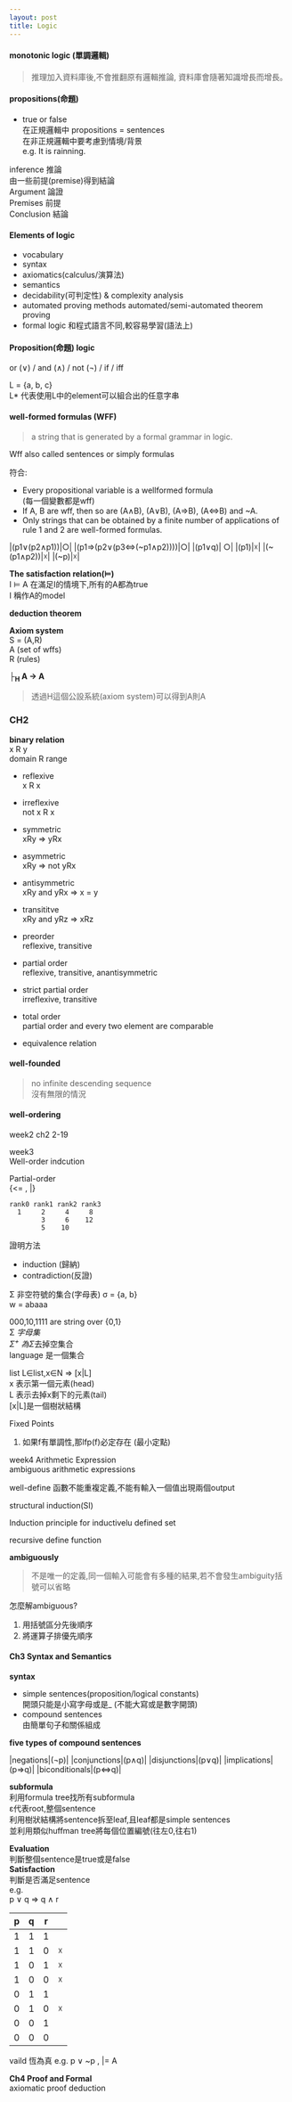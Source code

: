 ```yaml
---
layout: post
title: Logic
---
```

#### monotonic logic (單調邏輯)  
> 推理加入資料庫後,不會推翻原有邏輯推論,
資料庫會隨著知識增長而增長。  
<!--more-->

#### propositions(命題)  
* true or false  
在正規邏輯中 propositions = sentences   
在非正規邏輯中要考慮到情境/背景  
e.g. It is rainning.  

inference 推論  
由一些前提(premise)得到結論  
Argument   論證    
Premises   前提  
Conclusion 結論  

#### Elements of logic
* vocabulary  
* syntax  
* axiomatics(calculus/演算法)  
* semantics  
* decidability(可判定性) & complexity analysis  
* automated proving methods
	automated/semi-automated theorem proving
* formal logic
和程式語言不同,較容易學習(語法上)  

#### Proposition(命題) logic 
or (&or;) / and (&and;) / not (&not;) / if / iff  

L = {a, b, c}  
L* 代表使用L中的element可以組合出的任意字串

#### well-formed formulas (WFF)  
> a string that is generated by 
a formal grammar in logic.  

Wff also called sentences or simply formulas 

符合:  
* Every propositional variable is a wellformed formula  
(每一個變數都是wff)
*  If A, B are wff, then so are (A&and;B),
 (A&or;B), (A&rArr;B), (A&hArr;B) and ~A.
* Only strings that can be obtained by a 
finite number of applications of 
rule 1 and 2 are well-formed formulas.

|(p1&or;(p2&and;p1))|&#x25CB;| 
|(p1&rArr;(p2&or;(p3&hArr;(~p1&and;p2))))|&#x25CB;|
|(p1&or;q)| &#x25CB;|
|(p1)|&#x2613;|
|(~(p1&and;p2))|&#x2613;|
|(~p)|&#x2613;|


__The satisfaction relation(&#8872;)__  
I &#8872; A
在滿足I的情境下,所有的A都為true  
I 稱作A的model  

__deduction theorem__  

__Axiom system__  
S = (A,R)  
A (set of wffs)  
R (rules)  

__&#9500;<sub>H</sub> A &rarr; A__  
> 透過H這個公設系統(axiom system)可以得到A則A  

### CH2  
__binary relation__  
x R y  
domain R range  

* reflexive  
  x R x  
* irreflexive  
  not x R x
* symmetric  
  xRy &rArr; yRx  
* asymmetric  
  xRy &rArr; not yRx  
* antisymmetric  
  xRy and yRx &rArr; x = y  
* transititve  
  xRy and yRz &rArr; xRz  

* preorder  
reflexive, transitive  
* partial order  
reflexive, transitive, anantisymmetric  
* strict partial order  
irreflexive, transitive  
* total order  
partial order and every two element are comparable  
* equivalence relation  

#### well-founded
> no infinite descending sequence  
沒有無限的情況  

#### well-ordering
week2 ch2 2-19  





week3   
Well-order indcution  

Partial-order   
{<= , |}  
```text
rank0 rank1 rank2 rank3  
  1     2     4     8  
        3     6    12  
        5    10  
```
證明方法  
* induction (歸納)  
* contradiction(反證)  

&Sigma; 非空符號的集合(字母表) 
&sigma; = {a, b}  
w = abaaa  


000,10,1111 are string over {0,1}  
&Sigma;<sup>*</sup> 字母集  
&Sigma;<sup>+</sup> 為&Sigma;<sup>*</sup>去掉空集合  
language 是一個集合  

list L&isin;list,x&isin;N &rArr; [x|L]  
x 表示第一個元素(head)  
L 表示去掉x剩下的元素(tail)  
[x|L]是一個樹狀結構  

Fixed Points  
1. 如果f有單調性,那lfp(f)必定存在 (最小定點)



week4
Arithmetic Expression  
ambiguous arithmetic expressions

well-define
函數不能重複定義,不能有輸入一個值出現兩個output  

structural induction(SI) 
 
Induction principle for inductivelu defined set  

recursive define function

__ambiguously__  
> 不是唯一的定義,同一個輸入可能會有多種的結果,若不會發生ambiguity括號可以省略  

怎麼解ambiguous?  
1. 用括號區分先後順序  
2. 將運算子排優先順序   



#### Ch3 Syntax and Semantics  
__syntax__ 
* simple sentences(proposition/logical constants)  
開頭只能是小寫字母或是_ (不能大寫或是數字開頭)  
* compound sentences  
由簡單句子和關係組成  

__five types of compound sentences__    

|negations|(&not;p)|
|conjunctions|(p&and;q)|
|disjunctions|(p&or;q)|
|implications|(p&rArr;q)| 
|biconditionals|(p&hArr;q)|

__subformula__    
利用formula tree找所有subformula  
&epsilon;代表root,整個sentence  
利用樹狀結構將sentence拆至leaf,且leaf都是simple sentences  
並利用類似huffman tree將每個位置編號(往左0,往右1)  

__Evaluation__  
	判斷整個sentence是true或是false     
__Satisfaction__    
	判斷是否滿足sentence  
	e.g.   
p &or; q &rArr; q &and; r   

|p|q|r||
|:---:|:---:|:---:|:---:|
|1|1|1||
|1|1|0|&#x2613;|
|1|0|1|&#x2613;|
|1|0|0|&#x2613;|
|0|1|1||
|0|1|0|&#x2613;|
|0|0|1||
|0|0|0||

vaild 恆為真
	e.g. p &or; ~p  , |= A 



__Ch4 Proof and Formal__  
axiomatic proof
deduction




